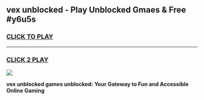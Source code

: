 
## vex unblocked - Play Unblocked Gmaes & Free #y6u5s
<h3>
<a href="https://news.freeplayer.one?title=vex_unblocked&ref=24F">CLICK TO PLAY</a></h3>
<hr>

<h3>
<a href="https://news.freeplayer.one?title=vex_unblocked&ref=24F">CLICK 2 PLAY</a>
  
</h3>

<a href="https://news.freeplayer.one?title=vex_unblocked&ref=24F/"><img src="https://clearcache.store/games.png"></a>


**vex unblocked games unblocked: Your Gateway to Fun and Accessible Online Gaming**
